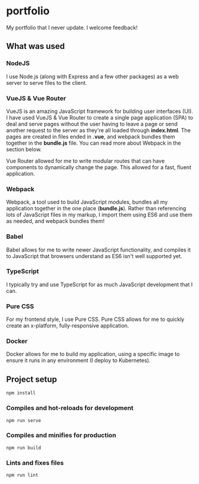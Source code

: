 # portfolio
My portfolio that I never update. I welcome feedback!

## What was used
### NodeJS
I use Node.js (along with Express and a few other packages) as a web server to serve files to the client. 

### VueJS & Vue Router
VueJS is an amazing JavaScript framework for building user interfaces (UI). I have used VueJS & Vue Router to create a single page application (SPA) to deal and serve pages without the user having to leave a page or send another request to the server as they're all loaded through **index.html**. The pages are created in files ended in **.vue**, and webpack bundles them together in the **bundle.js** file. You can read more about Webpack in the section below.

Vue Router allowed for me to write modular routes that can have components to dynamically change the page. This allowed for a fast, fluent application.

### Webpack
Webpack, a tool used to build JavaScript modules, bundles all my application together in the one place (**bundle.js**). Rather than referencing lots of JavaScript files in my markup, I import them using ES6 and use them as needed, and webpack bundles them!

### Babel
Babel allows for me to write newer JavaScript functionality, and compiles it to JavaScript that browsers understand as ES6 isn't well supported yet.

### TypeScript
I typically try and use TypeScript for as much JavaScript development that I can.


### Pure CSS
For my frontend style, I use Pure CSS. Pure CSS allows for me to quickly create an x-platform, fully-responsive application.

### Docker
Docker allows for me to build my application, using a specific image to ensure it runs in any environment (I deploy to Kubernetes).

## Project setup
```
npm install
```

### Compiles and hot-reloads for development
```
npm run serve
```

### Compiles and minifies for production
```
npm run build
```

### Lints and fixes files
```
npm run lint
```
